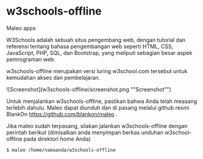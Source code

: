 # w3schools-offline
Maleo apps

W3Schools adalah sebuah situs pengembang web, dengan tutorial dan referensi tentang bahasa pengembangan web seperti HTML, CSS, JavaScript, PHP, SQL, dan Bootstrap, yang meliputi sebagian besar aspek pemrograman web.

w3schools-offline merupakan versi luring w3school.com tersebut untuk kemudahan akses dan pembelajaran.

![Screenshot](w3schools-offline/screenshot.png ""Screenshot"")

Untuk menjalankan w3schools-offline, pastikan bahwa Anda telah measang terlebih dahulu. Maleo dapat diunduh dan di pasang melalui github resmi BlankOn https://github.com/blankon/maleo .

Jika maleo sudah terpasang, silakan jalankan w3schools-offline dengan perintah berikut (dimisalkan anda menyimpan berkas unduhan w3school-offline pada direktori *home* Anda)
``` sh
$ maleo /home/namaanda/w3schools-offline
```